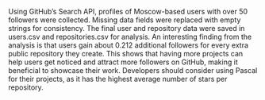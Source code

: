 Using GitHub’s Search API, profiles of Moscow-based users with over 50 followers were collected. Missing data fields were replaced with empty strings for consistency. The final user and repository data were saved in users.csv and repositories.csv for analysis.
An interesting finding from the analysis is that users gain about 0.212 additional followers for every extra public repository they create. This shows that having more projects can help users get noticed and attract more followers on GitHub, making it beneficial to showcase their work.
Developers should consider using Pascal for their projects, as it has the highest average number of stars per repository. 
